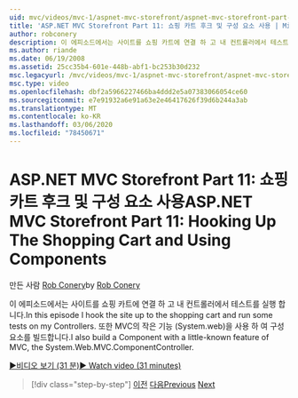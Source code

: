 ```yaml
---
uid: mvc/videos/mvc-1/aspnet-mvc-storefront/aspnet-mvc-storefront-part-11-hooking-up-the-shopping-cart-and-using-components
title: 'ASP.NET MVC Storefront Part 11: 쇼핑 카트 후크 및 구성 요소 사용 | Microsoft Docs'
author: robconery
description: 이 에피소드에서는 사이트를 쇼핑 카트에 연결 하 고 내 컨트롤러에서 테스트를 실행 합니다. 또한 MVC의 작은 기능을 포함 하는 구성 요소를 빌드합니다.
ms.author: riande
ms.date: 06/19/2008
ms.assetid: 25cc35b4-601e-448b-abf1-bc253b30d232
msc.legacyurl: /mvc/videos/mvc-1/aspnet-mvc-storefront/aspnet-mvc-storefront-part-11-hooking-up-the-shopping-cart-and-using-components
msc.type: video
ms.openlocfilehash: dbf2a5966227466ba4ddd2e5a07383066054ce60
ms.sourcegitcommit: e7e91932a6e91a63e2e46417626f39d6b244a3ab
ms.translationtype: MT
ms.contentlocale: ko-KR
ms.lasthandoff: 03/06/2020
ms.locfileid: "78450671"
---
```

# <a name="aspnet-mvc-storefront-part-11-hooking-up-the-shopping-cart-and-using-components"></a><span data-ttu-id="91c22-104">ASP.NET MVC Storefront Part 11: 쇼핑 카트 후크 및 구성 요소 사용</span><span class="sxs-lookup"><span data-stu-id="91c22-104">ASP.NET MVC Storefront Part 11: Hooking Up The Shopping Cart and Using Components</span></span>

<span data-ttu-id="91c22-105">만든 사람 [Rob Conery](https://github.com/robconery)</span><span class="sxs-lookup"><span data-stu-id="91c22-105">by [Rob Conery](https://github.com/robconery)</span></span>

<span data-ttu-id="91c22-106">이 에피소드에서는 사이트를 쇼핑 카트에 연결 하 고 내 컨트롤러에서 테스트를 실행 합니다.</span><span class="sxs-lookup"><span data-stu-id="91c22-106">In this episode I hook the site up to the shopping cart and run some tests on my Controllers.</span></span> <span data-ttu-id="91c22-107">또한 MVC의 작은 기능 (System.web)을 사용 하 여 구성 요소를 빌드합니다.</span><span class="sxs-lookup"><span data-stu-id="91c22-107">I also build a Component with a little-known feature of MVC, the System.Web.MVC.ComponentController.</span></span>

[<span data-ttu-id="91c22-108">&#9654;비디오 보기 (31 분)</span><span class="sxs-lookup"><span data-stu-id="91c22-108">&#9654; Watch video (31 minutes)</span></span>](https://channel9.msdn.com/Blogs/ASP-NET-Site-Videos/aspnet-mvc-storefront-part-11-hooking-up-the-shopping-cart-and-using-components)

> [!div class="step-by-step"]
> <span data-ttu-id="91c22-109">[이전](aspnet-mvc-storefront-part-10-shopping-cart-refactor-and-authorization.md)
> [다음](aspnet-mvc-storefront-part-12-mocking.md)</span><span class="sxs-lookup"><span data-stu-id="91c22-109">[Previous](aspnet-mvc-storefront-part-10-shopping-cart-refactor-and-authorization.md)
[Next](aspnet-mvc-storefront-part-12-mocking.md)</span></span>
